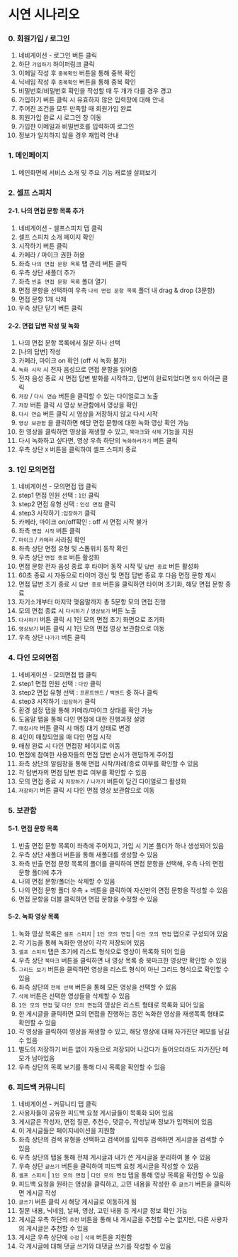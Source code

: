 # 시연 시나리오

### 0. 회원가입 / 로그인

1. 네비게이션 - 로그인 버튼 클릭
2. 하단 `가입하기` 하이퍼링크 클릭
3. 이메일 작성 후 `중복확인` 버튼을 통해 중복 확인
4. 닉네임 작성 후 `중복확인` 버튼을 통해 중복 확인
5. 비밀번호/비밀번호 확인을 작성할 때 두 개가 다를 경우 경고
6. 가입하기 버튼 클릭 시 유효하지 않은 입력창에 대해 안내
7. 주어진 조건을 모두 만족할 때 회원가입 완료
8. 회원가입 완료 시 로그인 창 이동
9. 가입한 이메일과 비밀번호를 입력하여 로그인
10. 정보가 일치하지 않을 경우 재입력 안내



### 1. 메인페이지

1. 메인화면에 서비스 소개 및 주요 기능 캐로셀 살펴보기



### 2. 셀프 스피치

#### 2-1. 나의 면접 문항 목록 추가

1. 네비게이션 - 셀프스피치 탭 클릭
2. 셀프 스피치 소개 페이지 확인
3. 시작하기 버튼 클릭 
4. 카메라 / 마이크 권한 허용
5. 좌측 `나의 면접 문항 목록` 탭 관리 버튼 클릭
6. 우측 상단 새폴더 추가
7. 좌측 `빈출 면접 문항 목록` 폴더 열기
8. 면접 문항을 선택하여 우측 `나의 면접 문항 목록` 폴더 내 drag & drop (3문항)
9. 면접 문항 1개 삭제
10. 우측 상단 닫기 버튼 클릭

#### 2-2. 면접 답변 작성 및 녹화

1. 나의 면접 문항 목록에서 질문 하나 선택
2. [나의 답변] 작성
3. 카메라, 마이크 on 확인 (off 시 녹화 불가)
4. `녹화 시작`  시 전자 음성으로 면접 문항을 읽어줌
5. 전자 음성 종료 시 면접 답변 발화를 시작하고, 답변이 완료되었다면 `정지` 아이콘 클릭
6. `저장` / `다시 연습` 버튼을 클릭할 수 있는 다이얼로그 노출
7. `저장` 버튼 클릭 시 영상 보관함에서 영상을 확인
8. `다시 연습` 버튼 클릭 시 영상을 저장하지 않고 다시 시작
9. `영상 보관함` 을 클릭하면 해당 면접 문항에 대한 녹화 영상 확인 가능
10. 한 영상을 클릭하면 영상을 재생할 수 있고, `북마크`와 `삭제` 기능을 지원
11. 다시 녹화하고 싶다면, 영상 우측 하단의 `녹화하러가기` 버튼 클릭
12. 우측 상단 `X` 버튼을 클릭하여 셀프 스피치 종료



### 3. 1인 모의면접

1. 네비게이션 - 모의면접 탭 클릭
2. step1 면접 인원 선택 : `1인` 클릭
3. step2 면접 유형 선택 : `인성 면접` 클릭
4. step3 시작하기 :`입장하기` 클릭
5. 카메라, 마이크 on/off확인 : off 시 면접 시작 불가
6. 좌측 `면접 시작` 버튼 클릭
7. `마이크` / `카메라` 사라짐 확인
8. 좌측 상단 면접 유형 및 스톱워치 동작 확인
9. 우측 상단 `면접 종료` 버튼 활성화
10. 면접 문항 전자 음성 종료 후 타이머 동작 시작 및 `답변 종료` 버튼 활성화
11. 60초 종료 시 자동으로 타이머 갱신 및 면접 답변 종료 후 다음 면접 문항 제시 
12. 면접 답변 조기 종료 시 `답변 종료` 버튼을 클릭하면 타이머 초기화, 해당 면접 문항 종료
13. 자기소개부터 마지막 맺음말까지 총 5문항 모의 면접 진행
14. 모의 면접 종료 시 `다시하기` / `영상보기` 버튼 노출
15. `다시하기` 버튼 클릭 시 1인 모의 면접 초기 화면으로 초기화
16. `영상보기` 버튼 클릭 시 1인 모의 면접 영상 보관함으로 이동
17. 우측 상단 `나가기` 버튼 클릭



### 4. 다인 모의면접

1. 네비게이션 - 모의면접 탭 클릭
2. step1 면접 인원 선택 : `다인` 클릭
3. step2 면접 유형 선택 : `프론트엔드` / `백엔드` 중 하나 클릭
4. step3 시작하기 :`입장하기` 클릭
5. 환경 설정 탭을 통해 카메라/마이크 상태를 확인 가능
6. 도움말 탭을 통해 다인 면접에 대한 진행과정 설명
7. `매칭시작` 버튼 클릭 시 매칭 대기 상태로 변경
8. 4인이 매칭되었을 때 다인 면접 시작
9. 매칭 완료 시 다인 면접장 페이지로 이동
10. 면접에 참여한 사용자들의 면접 답변 순서가 랜덤하게 주어짐
11. 좌측 상단의 알림창을 통해 면접 시작/차례/종료 여부를 확인할 수 있음
12. 각 답변자의 면접 답변 완료 여부를 확인할 수 있음
13. 모의 면접 종료 시 `저장하기` / `나가기` 버튼이 담긴 다이얼로그 활성화
14. `저장하기` 버튼 클릭 시 다인 면접 영상 보관함으로 이동



### 5. 보관함

#### 5-1. 면접 문항 목록

1. 빈출 면접 문항 목록이 좌측에 주어지고, 가입 시 기본 폴더가 하나 생성되어 있음
2. 우측 상단 새폴더 버튼을 통해 새폴더를 생성할 수 있음
3. 좌측 빈출 면접 문항 목록의 폴더를 클릭하여 면접 문항을 선택해, 우측 나의 면접 문항 폴더에 추가
4. 나의 면접 문항/폴더는 삭제할 수 있음
5. 나의 면접 문항 폴더 우측 + 버튼을 클릭하여 자신만의 면접 문항을 작성할 수 있음
6. 면접 문항을 더블 클릭하면 면접 문항을 수정할 수 있음

#### 5-2. 녹화 영상 목록

1. 녹화 영상 목록은 `셀프 스피치` | `1인 모의 면접` | `다인 모의 면접` 탭으로 구성되어 있음
2. 각 기능을 통해 녹화한 영상이 각각 저장되어 있음
3. `셀프 스피치` 탭은 초기에 리스트 형식으로 영상이 목록화 되어 있음
4. 우측 상단 `북마크` 버튼을 클릭하면 내 영상 목록 중 북마크한 영상만 확인할 수 있음
5. `그리드 보기` 버튼을 클릭하면 영상을 리스트 형식이 아닌 그리드 형식으로 확인할 수 있음
6. 좌측 상단의 `전체 선택` 버튼을 통해 모든 영상을 선택할 수 있음
7. `삭제` 버튼은 선택한 영상들을 삭제할 수 있음
8. `1인 모의 면접` 및 `다인 모의 면접`의 영상은 리스트 형태로 목록화 되어 있음
9. 한 게시글을 클릭하면 모의 면접을 진행하는 동안 녹화한 영상을 재생목록 형태로 확인할 수 있음
10. 각 영상을 클릭하여 영상을 재생할 수 있고, 해당 영상에 대해 자가진단 메모를 남길 수 있음
11. 별도의 저장하기 버튼 없이 자동으로 저장되어 나갔다가 들어오더라도 자가진단 메모가 남아있음
12. 우측 상단의 목록 보기를 통해 다시 목록을 확인할 수 있음



### 6. 피드백 커뮤니티

1. 네비게이션 - 커뮤니티 탭 클릭
2. 사용자들이 공유한 피드백 요청 게시글들이 목록화 되어 있음
3. 게시글은 작성자, 면접 질문, 추천수, 댓글수, 작성날짜 정보가 입력되어 있음
4. 이 게시글들은 페이지네이션을 지원함
5. 좌측 상단의 검색 유형을 선택하고 검색어를 입력후 검색하면 게시글을 검색할 수 있음
6. 우측 상단의 탭을 통해 전체 게시글과 내가 쓴 게시글을 분리하여 볼 수 있음
7. 우측 상단 `글쓰기` 버튼을 클릭하여 피드백 요청 게시글을 작성할 수 있음
8. `셀프 스피치` | `1인 모의 면접` | `다인 모의 면접` 탭을 통해 영상 목록을 확인할 수 있음
9. 피드백 요청을 원하는 영상을 클릭하고, 고민 내용을 작성한 후 `글쓰기` 버튼을 클릭하면 게시글 작성
10. `글쓰기` 버튼 클릭 시 해당 게시글로 이동하게 됨
11. 질문 내용, 닉네임, 날짜, 영상, 고민 내용 등 게시글 정보 확인 가능
12. 게시글 우측 하단의 `추천` 버튼을 통해 내 게시글을 추천할 수는 없지만, 다른 사용자의 게시글은 추천할 수 있음
13. 게시글 우측 상단에 `수정` | `삭제` 버튼을 지원함
14. 각 게시글에 대해 댓글 쓰기와 대댓글 쓰기를 작성할 수 있음

